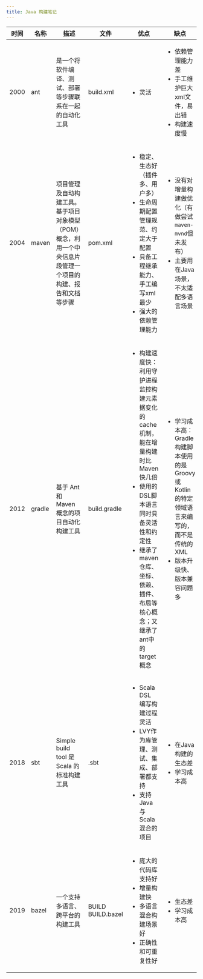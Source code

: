 ```yaml
---
title: Java 构建笔记
---
```


时间 | 名称 | 描述 | 文件 | 优点 | 缺点
--- | --- | --- | --- | --- | ---
2000 | ant | 是一个将软件编译、测试、部署等步骤联系在一起的自动化工具 | build.xml | <ul><li>灵活</li></ul> | <ul><li>依赖管理能力差</li><li>手工维护巨大xml文件，易出错</li><li>构建速度慢</li></ul>
2004 | maven | 项目管理及自动构建工具。基于项目对象模型（POM）概念，利用一个中央信息片段管理一个项目的构建、报告和文档等步骤 | pom.xml | <ul><li>稳定、生态好（插件多、用户多）</li><li>生命周期配置管理规范、约定大于配置</li><li>具备工程继承能力、手工编写xml最少</li><li>强大的依赖管理能力</li></ul> | <ul><li>没有对增量构建做优化（有做尝试`maven-mvnd`但未发布）</li><li>主要用在Java场景，不太适配多语言场景</li></ul>
2012 | gradle | 基于 Ant 和 Maven 概念的项目自动化构建工具 | build.gradle | <ul><li>构建速度快：利用守护进程监控构建元素据变化的cache机制，能在增量构建时比Maven快几倍</li><li>使用的DSL脚本语言同时具备灵活性和约定性</li><li>继承了maven仓库、坐标、依赖、插件、布局等核心概念；又继承了ant中的target概念</li></ul> | <ul><li>学习成本高：Gradle 构建脚本使用的是 Groovy 或 Kotlin 的特定领域语言来编写的，而不是传统的XML</li><li>版本升级快、版本兼容问题多</li></ul>
2018 | sbt | Simple build tool 是 Scala 的标准构建工具 | .sbt | <ul><li>Scala DSL 编写构建过程灵活</li><li>LVY作为库管理、测试、集成、部署都支持</li><li>支持Java与Scala混合的项目</li></ul> | <ul><li>在Java构建的生态差</li><li>学习成本高</li></ul>
2019 | bazel | 一个支持多语言、跨平台的构建工具 | BUILD<br>BUILD.bazel | <ul><li>庞大的代码库支持好</li><li>增量构建快</li><li>多语言混合构建场景好</li><li>正确性和可重复性好</li></ul> | <ul><li>生态差</li><li>学习成本高</li></ul>
